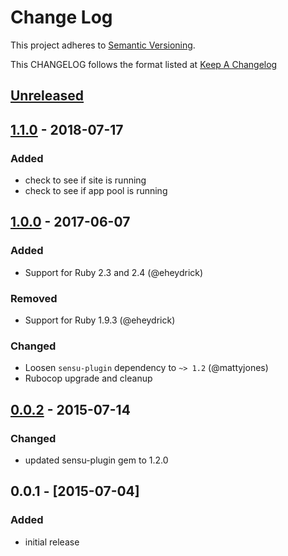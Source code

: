 # Change Log
This project adheres to [Semantic Versioning](http://semver.org/).

This CHANGELOG follows the format listed at [Keep A Changelog](http://keepachangelog.com/)

## [Unreleased]

## [1.1.0] - 2018-07-17
### Added
- check to see if site is running
- check to see if app pool is running

## [1.0.0] - 2017-06-07
### Added
- Support for Ruby 2.3 and 2.4 (@eheydrick)

### Removed
- Support for Ruby 1.9.3 (@eheydrick)

### Changed
- Loosen `sensu-plugin` dependency to `~> 1.2` (@mattyjones)
- Rubocop upgrade and cleanup

## [0.0.2] - 2015-07-14
### Changed
- updated sensu-plugin gem to 1.2.0

## 0.0.1 - [2015-07-04]
### Added
- initial release

[Unreleased]: https://github.com/sensu-plugins/sensu-plugins-iis/compare/1.0.0...HEAD
[1.1.0]: https://github.com/sensu-plugins/sensu-plugins-iis/compare/1.0.0...1.1.0
[1.0.0]: https://github.com/sensu-plugins/sensu-plugins-iis/compare/0.0.2...1.0.0
[0.0.2]: https://github.com/sensu-plugins/sensu-plugins-iis/compare/0.0.1...0.0.2
